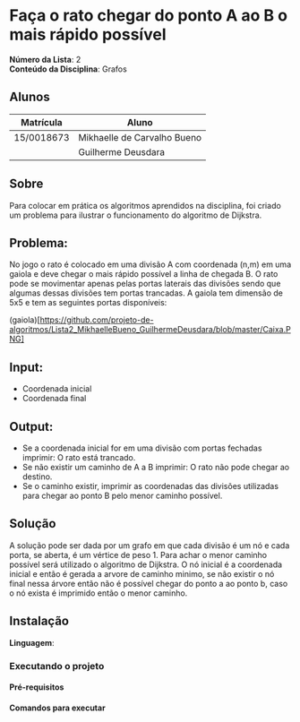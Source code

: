 # Faça o rato chegar do ponto A ao B o mais rápido possível

**Número da Lista**: 2<br>
**Conteúdo da Disciplina**: Grafos<br>

## Alunos
|Matrícula | Aluno |
| -- | -- |
| 15/0018673  |  Mikhaelle de Carvalho Bueno |
|   |  Guilherme Deusdara |

## Sobre 

Para colocar em prática os algoritmos aprendidos na disciplina, foi criado um problema para ilustrar o funcionamento do algoritmo de Dijkstra.

## Problema:

No jogo o rato é colocado em uma divisão A com coordenada (n,m) em uma gaiola e deve chegar o mais rápido possível a linha de chegada B. O rato pode se movimentar apenas pelas portas laterais das divisões sendo que algumas dessas divisões tem portas trancadas. A gaiola tem dimensão de 5x5 e tem as seguintes portas disponíveis:

(gaiola)[https://github.com/projeto-de-algoritmos/Lista2_MikhaelleBueno_GuilhermeDeusdara/blob/master/Caixa.PNG]

## Input:

- Coordenada inicial 
- Coordenada final

## Output:

- Se a coordenada inicial for em uma divisão com portas fechadas imprimir: O rato está trancado.
- Se não existir um caminho de A a B imprimir: O rato não pode chegar ao destino.
- Se o caminho existir, imprimir as coordenadas das divisões utilizadas para chegar ao ponto B pelo menor caminho possível.

## Solução
A solução pode ser dada por um grafo em que cada divisão é um nó e cada porta, se aberta, é um vértice de peso 1. Para achar o menor caminho possível será utilizado o algoritmo de Dijkstra. O nó inicial é a coordenada inicial e então é gerada a arvore de caminho minimo, se não existir o nó final nessa árvore então não é possível chegar do ponto a ao ponto b, caso o nó exista é imprimido então o menor caminho.

## Instalação 

**Linguagem**: 

### Executando o projeto

#### Pré-requisitos

#### Comandos para executar
